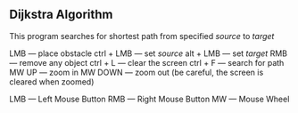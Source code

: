 ## Dijkstra Algorithm

This program searches for shortest path from specified <i>source</i> to <i>target</i>

LMB — place obstacle
ctrl + LMB — set <i>source</i>
alt + LMB — set <i>target</i>
RMB — remove any object
ctrl + L — clear the screen
ctrl + F — search for path
MW UP — zoom in
MW DOWN — zoom out
(be careful, the screen is cleared when zoomed)

LMB — Left Mouse Button
RMB — Right Mouse Button
MW — Mouse Wheel
